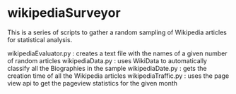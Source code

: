 # wikipediaSurveyor

This is a series of scripts to gather a random sampling of Wikipedia articles for statistical analysis.

wikipediaEvaluator.py : creates a text file with the names of a given number of random articles 
wikipediaData.py : uses WikiData to automatically classify all the Biographies in the sample
wikipediaDate.py : gets the creation time of all the Wikipedia articles
wikipediaTraffic.py : uses the page view api to get the pageview statistics for the given month
